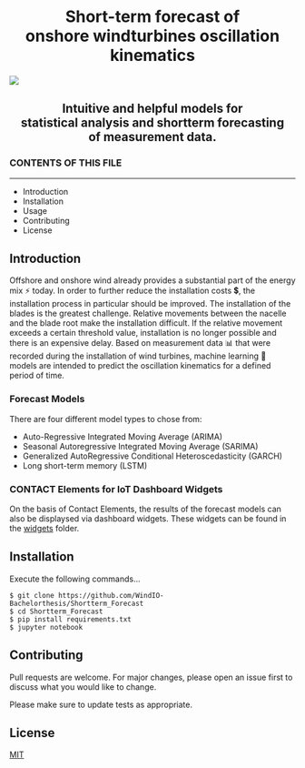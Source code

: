 <h1 align="center">Short-term forecast of <br> onshore windturbines oscillation kinematics</h1>

<img src="https://www.ge.com/renewableenergy/sites/default/files/2020-01/onshore-hero5.jpg"/>

<h2 align="center">Intuitive and helpful models for <br> statistical analysis and shortterm forecasting <br> of measurement data.</h2>

### CONTENTS OF THIS FILE
---------------------

 * Introduction
 * Installation
 * Usage
 * Contributing
 * License


## Introduction
Offshore and onshore wind already provides a substantial part of the energy mix ⚡ today. In order to further reduce the installation costs 💲, the installation process in particular should be improved.
The installation of the blades is the greatest challenge. Relative movements between the nacelle and the blade root make the installation difficult. If the relative movement exceeds a certain threshold value, installation is no longer possible and there is an expensive delay.
Based on measurement data 📊 that were recorded during the installation of wind turbines, machine learning 🤖 models are intended to predict the oscillation kinematics for a defined period of time.

### Forecast Models

There are four different model types to chose from:
- Auto-Regressive Integrated Moving Average (ARIMA)
- Seasonal Autoregressive Integrated Moving Average (SARIMA)
- Generalized AutoRegressive Conditional Heteroscedasticity (GARCH) 
- Long short-term memory (LSTM)

### CONTACT Elements for IoT Dashboard Widgets
On the basis of Contact Elements, the results of the forecast models can also be displaysed via dashboard widgets. These widgets can be found in the [widgets](https://github.com/WindIO-Bachelorthesis/Shortterm_Forecast/widgets) folder.


## Installation
Execute the following commands...

```
$ git clone https://github.com/WindIO-Bachelorthesis/Shortterm_Forecast
$ cd Shortterm_Forecast
$ pip install requirements.txt
$ jupyter notebook
```

## Contributing
Pull requests are welcome. For major changes, please open an issue first to discuss what you would like to change.

Please make sure to update tests as appropriate. 

## License
[MIT](https://choosealicense.com/licenses/mit/)
